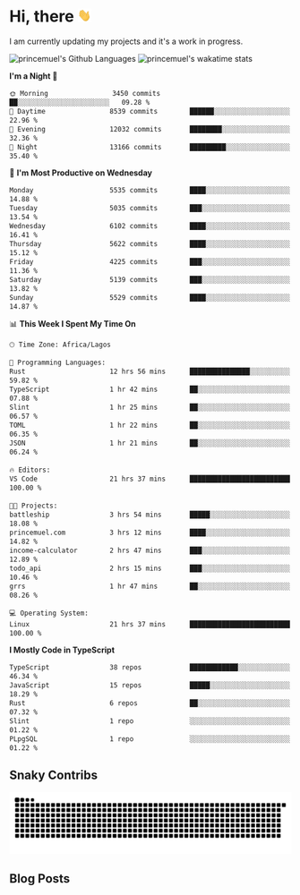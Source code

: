 # Hi, there <img src='/assets/wave.gif' alt='Just saying hello' width='24' height='24' />

<!--
**princemuel/princemuel** is a ✨ _special_ ✨ repository because its `README.md` (this file) appears on your GitHub profile.

Here are some ideas to get you started:

- 🔭 I’m currently working on ...
- 🌱 I’m currently learning ...
- 👯 I’m looking to collaborate on ...
- 🤔 I’m looking for help with ...
- 💬 Ask me about ...
- 📫 How to reach me: ...
- 😄 Pronouns: ...
- ⚡ Fun fact: ...
-->

I am currently updating my projects and it's a work in progress.

![princemuel's Github Languages](https://github-readme-stats.vercel.app/api/top-langs/?username=princemuel&text_color=586069&layout=compact&hide_border=true&title_color=0366d6&count_private=true&include_all_commits=true&theme=tokyonight&show_icons=true)
![princemuel's wakatime stats](https://github-readme-stats.vercel.app/api/wakatime?username=princemuel&text_color=586069&layout=compact&hide_border=true&title_color=0366d6&count_private=true&include_all_commits=true&theme=tokyonight&show_icons=true)

<!--START_SECTION:waka-->
**I'm a Night 🦉** 

```text
🌞 Morning                3450 commits        ██░░░░░░░░░░░░░░░░░░░░░░░   09.28 % 
🌆 Daytime                8539 commits        ██████░░░░░░░░░░░░░░░░░░░   22.96 % 
🌃 Evening                12032 commits       ████████░░░░░░░░░░░░░░░░░   32.36 % 
🌙 Night                  13166 commits       █████████░░░░░░░░░░░░░░░░   35.40 % 
```
📅 **I'm Most Productive on Wednesday** 

```text
Monday                   5535 commits        ████░░░░░░░░░░░░░░░░░░░░░   14.88 % 
Tuesday                  5035 commits        ███░░░░░░░░░░░░░░░░░░░░░░   13.54 % 
Wednesday                6102 commits        ████░░░░░░░░░░░░░░░░░░░░░   16.41 % 
Thursday                 5622 commits        ████░░░░░░░░░░░░░░░░░░░░░   15.12 % 
Friday                   4225 commits        ███░░░░░░░░░░░░░░░░░░░░░░   11.36 % 
Saturday                 5139 commits        ███░░░░░░░░░░░░░░░░░░░░░░   13.82 % 
Sunday                   5529 commits        ████░░░░░░░░░░░░░░░░░░░░░   14.87 % 
```


📊 **This Week I Spent My Time On** 

```text
🕑︎ Time Zone: Africa/Lagos

💬 Programming Languages: 
Rust                     12 hrs 56 mins      ███████████████░░░░░░░░░░   59.82 % 
TypeScript               1 hr 42 mins        ██░░░░░░░░░░░░░░░░░░░░░░░   07.88 % 
Slint                    1 hr 25 mins        ██░░░░░░░░░░░░░░░░░░░░░░░   06.57 % 
TOML                     1 hr 22 mins        ██░░░░░░░░░░░░░░░░░░░░░░░   06.35 % 
JSON                     1 hr 21 mins        ██░░░░░░░░░░░░░░░░░░░░░░░   06.24 % 

🔥 Editors: 
VS Code                  21 hrs 37 mins      █████████████████████████   100.00 % 

🐱‍💻 Projects: 
battleship               3 hrs 54 mins       █████░░░░░░░░░░░░░░░░░░░░   18.08 % 
princemuel.com           3 hrs 12 mins       ████░░░░░░░░░░░░░░░░░░░░░   14.82 % 
income-calculator        2 hrs 47 mins       ███░░░░░░░░░░░░░░░░░░░░░░   12.89 % 
todo_api                 2 hrs 15 mins       ███░░░░░░░░░░░░░░░░░░░░░░   10.46 % 
grrs                     1 hr 47 mins        ██░░░░░░░░░░░░░░░░░░░░░░░   08.26 % 

💻 Operating System: 
Linux                    21 hrs 37 mins      █████████████████████████   100.00 % 
```

**I Mostly Code in TypeScript** 

```text
TypeScript               38 repos            ████████████░░░░░░░░░░░░░   46.34 % 
JavaScript               15 repos            █████░░░░░░░░░░░░░░░░░░░░   18.29 % 
Rust                     6 repos             ██░░░░░░░░░░░░░░░░░░░░░░░   07.32 % 
Slint                    1 repo              ░░░░░░░░░░░░░░░░░░░░░░░░░   01.22 % 
PLpgSQL                  1 repo              ░░░░░░░░░░░░░░░░░░░░░░░░░   01.22 % 
```




<!--END_SECTION:waka-->

## Snaky Contribs

<img src='/assets/github-snake-dark.svg' alt='Snaky Contributions' />

## Blog Posts

<!-- BLOG-POST-LIST:START -->
<!-- BLOG-POST-LIST:END -->
